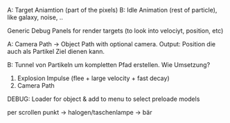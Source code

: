 A: Target Aniamtion (part of the pixels)
B: Idle Animation (rest of particle), like galaxy, noise, ..


Generic Debug Panels for render targets
(to look into velociyt, position, etc)

A:
Camera Path -> Object Path with optional camera.
Output: Position die auch als Partikel Ziel dienen kann.


B:
Tunnel von Partikeln um kompletten Pfad erstellen.
Wie Umsetzung?



1. Explosion Impulse (flee + large velocity + fast decay)
2. Camera Path

DEBUG: Loader for object & add to menu to select preloade models

per scrollen punkt -> halogen/taschenlampe -> bär
